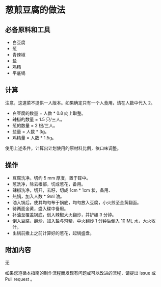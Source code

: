 # 葱煎豆腐的做法

## 必备原料和工具

* 白豆腐
* 葱
* 青辣椒
* 盐
* 鸡精
* 平底锅

## 计算

注意，这道菜不提供一人版本。如果确定只有一个人食用，请在人数中代入 2。

* 白豆腐的数量 = 人数 * 0.8 向上取整。
* 辣椒的数量 = 1.5 只/三人。
* 葱的数量 = 2 根/三人。
* 盐量 = 人数 * 3g。
* 鸡精量 = 人数 * 1.5g。

使用上述条件，计算出计划使用的原材料比例，依口味调整。

## 操作

* 豆腐洗净。切约 5 mm 厚度，置于碟中。
* 葱洗净，除去根部，切成葱花，备用。
* 辣椒洗净，切开，去籽，切成 1cm * 1cm 状，备用、
* 热锅，加入人数 * 9ml 油。
* 油入锅后，使其均匀布于锅底，均匀放入豆腐，小火煎至金黄翻面。
* 待两面金黄，盛入碟中备用。
* 补油至覆盖锅底，倒入辣椒大火翻炒，并铲碾 3 分钟。
* 倒入豆腐，翻炒，加入盐与鸡精，中火翻炒 1 分钟后倒入 10 ML 水，大火收汁。
* 出锅前撒上之前计算好的葱花，起锅盛盘。

## 附加内容

无

如果您遵循本指南的制作流程而发现有问题或可以改进的流程，请提出 Issue 或 Pull request 。
